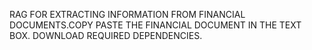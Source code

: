 RAG FOR EXTRACTING INFORMATION FROM FINANCIAL DOCUMENTS.COPY PASTE THE FINANCIAL DOCUMENT IN THE TEXT BOX.
DOWNLOAD REQUIRED DEPENDENCIES.
